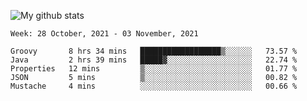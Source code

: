 ![My github stats](https://github-readme-stats.vercel.app/api?username=romvoid95&theme=gruvbox&include_all_commits=true&show_icons=true")

<!--START_SECTION:waka-->
```text
Week: 28 October, 2021 - 03 November, 2021

Groovy       8 hrs 34 mins   ██████████████████▒░░░░░░   73.57 % 
Java         2 hrs 39 mins   █████▓░░░░░░░░░░░░░░░░░░░   22.74 % 
Properties   12 mins         ▒░░░░░░░░░░░░░░░░░░░░░░░░   01.77 % 
JSON         5 mins          ▒░░░░░░░░░░░░░░░░░░░░░░░░   00.82 % 
Mustache     4 mins          ░░░░░░░░░░░░░░░░░░░░░░░░░   00.66 % 
```
<!--END_SECTION:waka-->

